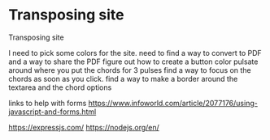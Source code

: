 # Transposing site
 Transposing site

I need to pick some colors for the site. 
need to find a way to convert to PDF and a way to share the PDF
figure out how to create a button
color pulsate around where you put the chords for 3 pulses
find a way to focus on the chords as soon as you click. 
find a way to make a border around the textarea and the chord options

links to help with forms
https://www.infoworld.com/article/2077176/using-javascript-and-forms.html

https://expressjs.com/
https://nodejs.org/en/